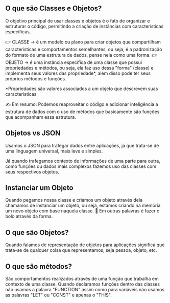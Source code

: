 ## O que são Classes e Objetos?

O objetivo principal de usar classes e objetos é o fato de organizar e estruturar o código, permitindo a criação de instâncias com características específicas.

👉 CLASSE -> é um modelo ou plano para criar objetos que compartilham características e comportamentos semelhantes, ou seja, é a padronização do formato de uma estrutura de dados, pense nela como uma forma. 
👉 OBJETO -> é uma instância específica de uma classe que possui propriedades e métodos, ou seja, ela faz uso dessa "forma" (classe) e implementa seus valores das propriedade*, além disso pode ter seus próprios métodos e funções.

*Propriedades são valores associados a um objeto que descrevem suas características

✍ Em resumo: Podemos reaproveitar o código e adicionar inteligência a estrutura de dados com o uso de métodos que basicamente são funções que acompanham essa estrutura.

## Objetos vs JSON
Usamos o JSON para trafegar dados entre aplicações, já que trata-se de uma linguagem universal, mais leve e simples.

Já quando trafegamos contexto de informações de uma parte para outra, como funções ou dados mais complexos fazemos uso das classes com seus respectivos objetos.

## Instanciar um Objeto
Quando pegamos nossa classe e criamos um objeto através dela chamamos de instanciar um objeto, ou seja, estamos criando na memória um novo objeto com base naquela classe. 
🤭 Em outras palavras é fazer o bolo através da forma. 

## O que são Objetos?
Quando falamos de representação de objetos para aplicações significa que trata-se de qualquer coisa que representamos, seja pessoa, objeto, etc.

## O que são métodos?
São comportamentos realizados através de uma função que trabalha em contexto de uma classe.
Quando declaramos funções dentro das classes não usamos a palavra "FUNCTION" assim como para variáveis não usamos as palavras "LET" ou "CONST" e apenas o "THIS".